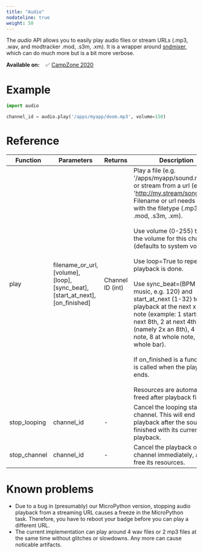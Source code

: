 ```yaml
---
title: "Audio"
nodateline: true
weight: 50
---
```



The *audio* API allows you to easily play audio files or stream URLs (.mp3, .wav, and modtracker .mod, .s3m, .xm). It is a wrapper around [sndmixer](../sndmixer), which can do much more but is a bit more verbose.

**Available on:** &nbsp;&nbsp; ✅ [CampZone 2020](/docs/badges/campzone-2020/)

# Example

```python
import audio

channel_id = audio.play('/apps/myapp/doom.mp3', volume=150)
```

# Reference

| Function            | Parameters                 | Returns | Description                                                                      |
| ------------------ | -------------------------- | ------- | -------------------------------------------------------------------------------- |
| play               | filename_or_url, [volume], [loop], [sync_beat], [start_at_next], [on_finished]  | Channel ID (int) | Play a file (e.g. '/apps/myapp/sound.mp3') or stream from a url (e.g. 'http://my.stream/song.mp3'). Filename or url needs to end with the filetype (.mp3, .wav, .mod, .s3m, .xm). <br><br>Use volume (0-255) to set the volume for this channel (defaults to system volume). <br><br>Use loop=True to repeat after playback is done. <br><br>Use sync_beat=(BPM of the music, e.g. 120) and start_at_next (1-32) to start playback at the next x-th 8th note (example: 1 starts at next 8th, 2 at next 4th (namely 2x an 8th), 4 at half note, 8 at whole note, 32 at whole bar). <br><br>If on_finished is a function, it is called when the playback ends. <br><br>Resources are automatically freed after playback finishes.                                                     |
| stop_looping       | channel_id                 | - | Cancel the looping status of a channel. This will end playback after the sound is finished with its current playback.                                       |
| stop_channel       | channel_id                 | - | Cancel the playback of a channel immediately, and free its resources.                                       |

# Known problems
* Due to a bug in (presumably) our MicroPython version, stopping audio playback from a streaming URL causes a freeze in the MicroPython task. Therefore, you have to reboot your badge before you can play a different URL.
* The current implementation can play around 4 wav files or 2 mp3 files at the same time without glitches or slowdowns. Any more can cause noticable artifacts.